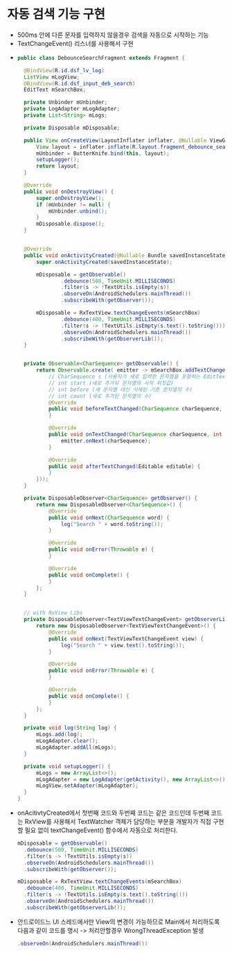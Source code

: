 자동 검색 기능 구현
===
* 500ms 안에 다른 문자를 입력하지 않을경우 검색을 자동으로 시작하는 기능
* TextChangeEvent() 리스너를 사용해서 구현
* ```java
  public class DebounceSearchFragment extends Fragment {

    @BindView(R.id.dsf_lv_log)
    ListView mLogView;
    @BindView(R.id.dsf_input_deb_search)
    EditText mSearchBox;

    private Unbinder mUnbinder;
    private LogAdapter mLogAdapter;
    private List<String> mLogs;

    private Disposable mDisposable;

    public View onCreateView(LayoutInflater inflater, @Nullable ViewGroup container, @Nullable Bundle savedInstanceState) {
        View layout = inflater.inflate(R.layout.fragment_debounce_search, container, false);
        mUnbinder = ButterKnife.bind(this, layout);
        setupLogger();
        return layout;
    }

    @Override
    public void onDestroyView() {
        super.onDestroyView();
        if (mUnbinder != null) {
            mUnbinder.unbind();
        }
        mDisposable.dispose();
    }


    @Override
    public void onActivityCreated(@Nullable Bundle savedInstanceState) {
        super.onActivityCreated(savedInstanceState);

        mDisposable = getObservable()
                .debounce(500, TimeUnit.MILLISECONDS)
                .filter(s -> !TextUtils.isEmpty(s))
                .observeOn(AndroidSchedulers.mainThread())
                .subscribeWith(getObserver());

        mDisposable = RxTextView.textChangeEvents(mSearchBox)
                .debounce(400, TimeUnit.MILLISECONDS)
                .filter(s -> !TextUtils.isEmpty(s.text().toString()))
                .observeOn(AndroidSchedulers.mainThread())
                .subscribeWith(getObserverLib());
    }


    private Observable<CharSequence> getObservable() {
        return Observable.create( emitter -> mSearchBox.addTextChangedListener(new TextWatcher() {
            // CharSequence s (사용자가 새로 입력한 문자열을 포함하는 EditText 객체의 문자열)
            // int start (새로 추가되 문자열의 시작 위칫값)
            // int before (새 문자열 대신 삭제된 기존 문자열의 수)
            // int count (새로 추가된 문자열의 수)
            @Override
            public void beforeTextChanged(CharSequence charSequence, int i, int i1, int i2) {
            }

            @Override
            public void onTextChanged(CharSequence charSequence, int i, int i1, int i2) {
                emitter.onNext(charSequence);
            }

            @Override
            public void afterTextChanged(Editable editable) {
            }
        }));
    }

    private DisposableObserver<CharSequence> getObserver() {
        return new DisposableObserver<CharSequence>() {
            @Override
            public void onNext(CharSequence word) {
                log("Search " + word.toString());
            }

            @Override
            public void onError(Throwable e) {
            }

            @Override
            public void onComplete() {
            }
        };
    }


    // with RxView Libs
    private DisposableObserver<TextViewTextChangeEvent> getObserverLib() {
        return new DisposableObserver<TextViewTextChangeEvent>() {
            @Override
            public void onNext(TextViewTextChangeEvent view) {
                log("Search " + view.text().toString());
            }

            @Override
            public void onError(Throwable e) {
            }

            @Override
            public void onComplete() {
            }
        };
    }

    private void log(String log) {
        mLogs.add(log);
        mLogAdapter.clear();
        mLogAdapter.addAll(mLogs);
    }

    private void setupLogger() {
        mLogs = new ArrayList<>();
        mLogAdapter = new LogAdapter(getActivity(), new ArrayList<>());
        mLogView.setAdapter(mLogAdapter);
    }
  }
* onAcitivtyCreated에서 첫번째 코드와 두번째 코드는 같은 코드인데 두번째 코드는 RxView를 사용해서 TextWatcher 객체가 담당하는 부분을 개발자가 직접 구현할 필요 없이 textChangeEvent() 함수에서 자동으로 처리한다.
  ```java
  mDisposable = getObservable()
    .debounce(500, TimeUnit.MILLISECONDS)
    .filter(s -> !TextUtils.isEmpty(s))
    .observeOn(AndroidSchedulers.mainThread())
    .subscribeWith(getObserver());

  mDisposable = RxTextView.textChangeEvents(mSearchBox)
    .debounce(400, TimeUnit.MILLISECONDS)
    .filter(s -> !TextUtils.isEmpty(s.text().toString()))
    .observeOn(AndroidSchedulers.mainThread())
    .subscribeWith(getObserverLib());
* 안드로이드느 UI 스레드에서만 View의 변경이 가능하므로 Main에서 처리하도록 다음과 같이 코드를 명시 -> 처리안할경우 WrongThreadException 발생
  ```java
  .observeOn(AndroidSchedulers.mainThread())
